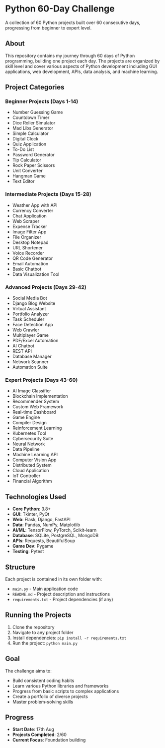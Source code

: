 # Python 60-Day Challenge

A collection of 60 Python projects built over 60 consecutive days, progressing from beginner to expert level.

## About

This repository contains my journey through 60 days of Python programming, building one project each day. The projects are organized by skill level and cover various aspects of Python development including GUI applications, web development, APIs, data analysis, and machine learning.

## Project Categories

### Beginner Projects (Days 1-14)
- Number Guessing Game
- Countdown Timer
- Dice Roller Simulator
- Mad Libs Generator
- Simple Calculator
- Digital Clock
- Quiz Application
- To-Do List
- Password Generator
- Tip Calculator
- Rock Paper Scissors
- Unit Converter
- Hangman Game
- Text Editor

### Intermediate Projects (Days 15-28)
- Weather App with API
- Currency Converter
- Chat Application
- Web Scraper
- Expense Tracker
- Image Filter App
- File Organizer
- Desktop Notepad
- URL Shortener
- Voice Recorder
- QR Code Generator
- Email Automation
- Basic Chatbot
- Data Visualization Tool

### Advanced Projects (Days 29-42)
- Social Media Bot
- Django Blog Website
- Virtual Assistant
- Portfolio Analyzer
- Task Scheduler
- Face Detection App
- Web Crawler
- Multiplayer Game
- PDF/Excel Automation
- AI Chatbot
- REST API
- Database Manager
- Network Scanner
- Automation Suite

### Expert Projects (Days 43-60)
- AI Image Classifier
- Blockchain Implementation
- Recommender System
- Custom Web Framework
- Real-time Dashboard
- Game Engine
- Compiler Design
- Reinforcement Learning
- Kubernetes Tool
- Cybersecurity Suite
- Neural Network
- Data Pipeline
- Machine Learning API
- Computer Vision App
- Distributed System
- Cloud Application
- IoT Controller
- Financial Algorithm

## Technologies Used

- **Core Python**: 3.8+
- **GUI**: Tkinter, PyQt
- **Web**: Flask, Django, FastAPI
- **Data**: Pandas, NumPy, Matplotlib
- **AI/ML**: TensorFlow, PyTorch, Scikit-learn
- **Database**: SQLite, PostgreSQL, MongoDB
- **APIs**: Requests, BeautifulSoup
- **Game Dev**: Pygame
- **Testing**: Pytest

## Structure

Each project is contained in its own folder with:
- `main.py` - Main application code
- `README.md` - Project description and instructions
- `requirements.txt` - Project dependencies (if any)

## Running the Projects

1. Clone the repository
2. Navigate to any project folder
3. Install dependencies: `pip install -r requirements.txt`
4. Run the project: `python main.py`

## Goal

The challenge aims to:
- Build consistent coding habits
- Learn various Python libraries and frameworks
- Progress from basic scripts to complex applications
- Create a portfolio of diverse projects
- Master problem-solving skills

## Progress

- **Start Date**: 17th Aug
- **Projects Completed**: 2/60
- **Current Focus**: Foundation building
